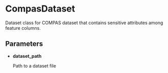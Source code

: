 # CompasDataset

Dataset class for COMPAS dataset that contains sensitive attributes among feature columns.



## Parameters

- **dataset_path**

    Path to a dataset file




